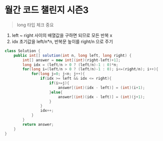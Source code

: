 # 월간 코드 챌린지 시즌3
> long 타입 체크 중요
1. left ~ right 사이의 배열값을 구하면 되므로 모든 반복 x 
2. idx 초기값을 left/n*n, 반복문 높이를 right/n 으로 주기

```java
class Solution {
    public int[] solution(int n, long left, long right) {
        int[] answer = new int[(int)(right-left)+1];
        long idx = (left/n > 0 ? (left/n)-1 : 0)*n;
        for(long i=(left/n > 0 ? (left/n)-1 : 0); i<=(right/n); i++){
            for(long j=0; j<n; j++){
                if(idx >= left && idx <= right){
                    if(i>=j){
                        answer[(int)(idx - left)] = (int)(i+1);
                    }else{
                        answer[(int)(idx - left)] = (int)(j+1);
                    }  
                }
                idx++;
            }
        }
        return answer;
    }
}
```
